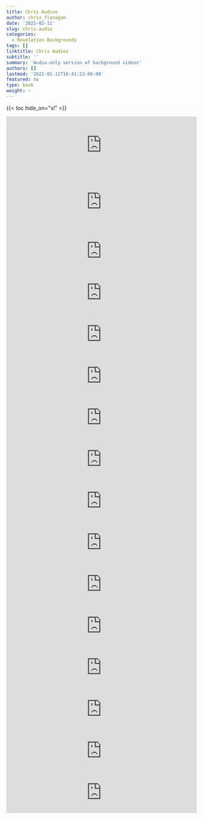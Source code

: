 ```yaml
---
title: Chris Audios
author: chris_flanagan
date: '2022-02-11'
slug: chris-audio
categories:
  - Revelation Backgrounds
tags: []
linktitle: Chris Audios
subtitle: ''
summary: 'Audio-only version of background videos'
authors: []
lastmod: '2022-01-11T16:41:23-06:00'
featured: no
type: book
weight: ~
---
```

{{< toc hide_on="xl" >}}

<script type="text/javascript">
  window.ESV_CROSSREF_OPTIONS = {
    body_background_color: 'D7E5F0',
    header_font_size: 10,
    body_font_size: 14,
    footer_font_size: 8,
    header_font_family: 'Arial',
    body_font_family: 'Times'
  };
</script>
<script src="https://static.esvmedia.org/crossref/crossref.min.js" type="text/javascript"></script> 

<iframe title="Philadelphia II" allowtransparency="true" height="150" width="100%" style="border: none; min-width: min(100%, 430px);" scrolling="no" data-name="pb-iframe-player" src="https://www.podbean.com/player-v2/?i=f6py8-11e077b-pb&from=pb6admin&share=1&download=1&rtl=0&fonts=Arial&skin=f6f6f6&font-color=auto&logo_link=episode_page&btn-skin=3267a3"></iframe>

<iframe title="Philadelphia I" allowtransparency="true" height="150" width="100%" style="border: none; min-width: min(100%, 430px);" scrolling="no" data-name="pb-iframe-player" src="https://www.podbean.com/player-v2/?i=gsh83-11e076b-pb&from=pb6admin&share=1&download=1&rtl=0&fonts=Arial&skin=003b6f&font-color=auto&logo_link=episode_page&btn-skin=3267a3"></iframe>

<iframe title="Sardis II" allowtransparency="true" height="110" width="100%" style="border: none; min-width: min(100%, 430px);" scrolling="no" data-name="pb-iframe-player" src="https://www.podbean.com/player-v2/?i=dqpua-11d4b6b-pb&from=pb6admin&share=1&download=1&rtl=0&fonts=Arial&skin=f6f6f6&font-color=auto&btn-skin=3267a3"></iframe>

<iframe title="Sardis I" allowtransparency="true" height="110" width="100%" style="border: none; min-width: min(100%, 430px);" scrolling="no" data-name="pb-iframe-player" src="https://www.podbean.com/player-v2/?i=yd7wa-11d4b5b-pb&from=pb6admin&share=1&download=1&rtl=0&fonts=Arial&skin=003b6f&font-color=auto&btn-skin=3267a3"></iframe>

<iframe title="Thyatira II - Revelation Backgrounds 9b" allowtransparency="true" height="110" width="100%" style="border: none; min-width: min(100%, 430px);" scrolling="no" data-name="pb-iframe-player" src="https://www.podbean.com/player-v2/?i=jv2yw-11cc700-pb&from=pb6admin&share=1&download=1&rtl=0&fonts=Arial&skin=f6f6f6&font-color=auto&btn-skin=3267a3"></iframe>

<iframe title="Thyatira I - Revelation Backgrounds 9a" allowtransparency="true" height="110" width="100%" style="border: none; min-width: min(100%, 430px);" scrolling="no" data-name="pb-iframe-player" src="https://www.podbean.com/player-v2/?i=8qnih-11cc6f3-pb&from=pb6admin&share=1&download=1&rtl=0&fonts=Arial&skin=003b6f&font-color=auto&btn-skin=3267a3"></iframe>

<iframe title="Pergamum II ✧ Revelation Backgrounds 8B" allowtransparency="true" height="110" width="100%" style="border: none; min-width: min(100%, 430px);" scrolling="no" data-name="pb-iframe-player" src="https://www.podbean.com/player-v2/?i=65imy-11c36ca-pb&from=pb6admin&share=1&download=1&rtl=0&fonts=Arial&skin=f6f6f6&font-color=auto&btn-skin=3267a3"></iframe>

<iframe title="Pergamum I - Revelation Backgrounds 8A" allowtransparency="true" height="110" width="100%" style="border: none; min-width: min(100%, 430px);" scrolling="no" data-name="pb-iframe-player" src="https://www.podbean.com/player-v2/?i=zv384-11c3305-pb&from=pb6admin&share=1&download=1&rtl=0&fonts=Arial&skin=003b6f&font-color=auto&btn-skin=3267a3"></iframe>

<iframe title="Smyrna - Revelation Backgrounds 7" allowtransparency="true" height="110" width="100%" style="border: none; min-width: min(100%, 430px);" scrolling="no" data-name="pb-iframe-player" src="https://www.podbean.com/player-v2/?i=t4vx4-11b92ba-pb&from=pb6admin&share=1&download=1&rtl=0&fonts=Arial&skin=f6f6f6&font-color=auto&btn-skin=3"></iframe>

<iframe title="NIcolaitans Conjectures" allowtransparency="true" height="110" width="100%" style="border: none; min-width: min(100%, 430px);" scrolling="no" data-name="pb-iframe-player" src="https://www.podbean.com/player-v2/?i=qvmm2-11b74fe-pb&from=pb6admin&share=1&download=1&rtl=0&fonts=Arial&skin=003b6f&font-color=auto&btn-skin=3"></iframe>

<iframe title="Ephesus" allowtransparency="true" height="110" width="100%" style="border: none; min-width: min(100%, 430px);" scrolling="no" data-name="pb-iframe-player" src="https://www.podbean.com/player-v2/?i=aabd4-11b5983-pb&from=pb6admin&share=1&download=1&rtl=0&fonts=Arial&skin=f6f6f6&font-color=auto&btn-skin=3"></iframe>

<iframe title="Introduction to Seven Letters ✧ Revelation Backgrounds 5" allowtransparency="true" height="110" width="100%" style="border: none; min-width: min(100%, 430px);" scrolling="no" data-name="pb-iframe-player" src="https://www.podbean.com/player-v2/?i=qsyxw-11b4439-pb&from=pb6admin&share=1&download=1&rtl=0&fonts=Arial&skin=003B6f&font-color=auto&btn-skin=3"></iframe>

<iframe title="One Like Son of Man ✧ Revelation Backgrounds 4" allowtransparency="true" height="110" width="100%" style="border: none; min-width: min(100%, 430px);" scrolling="no" data-name="pb-iframe-player" src="https://www.podbean.com/player-v2/?i=zghgc-11a4d43-pb&from=pb6admin&share=1&download=1&rtl=0&fonts=Arial&skin=f6f6f6&font-color=auto&btn-skin=3"></iframe>

<iframe title="Greetings - Revelation Backgrounds 3" allowtransparency="true" height="110" width="100%" style="border: none; min-width: min(100%, 430px);" scrolling="no" data-name="pb-iframe-player" src="https://www.podbean.com/player-v2/?i=9vaxr-11a4d30-pb&from=pb6admin&share=1&download=1&rtl=0&fonts=Arial&skin=003B6f&font-color=auto&btn-skin=3"></iframe>

<iframe title="Historical Prelude - Revelation Backgrounds #2" allowtransparency="true" height="110" width="100%" style="border: none; min-width: min(100%, 430px);" scrolling="no" data-name="pb-iframe-player" src="https://www.podbean.com/player-v2/?i=sipzm-11a4d04-pb&from=pb6admin&share=1&download=1&rtl=0&fonts=Arial&skin=f6f6f6&font-color=auto&btn-skin=3"></iframe>

<iframe title="Introduction - Revelation Backgrounds 1" allowtransparency="true" height="110" width="100%" style="border: none; min-width: min(100%, 430px);" scrolling="no" data-name="pb-iframe-player" src="https://www.podbean.com/player-v2/?i=txkgm-11a4bf1-pb&from=pb6admin&share=1&download=1&rtl=0&fonts=Arial&skin=003B6f&font-color=auto&btn-skin=3"></iframe>
